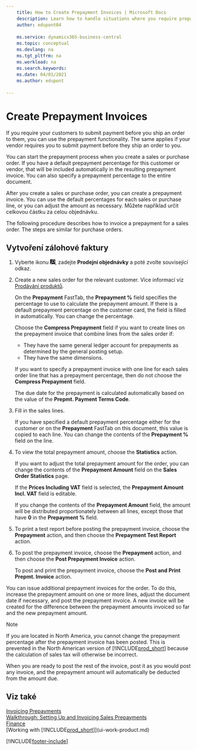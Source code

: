 ```yaml
---
    title: How to Create Prepayment Invoices | Microsoft Docs
    description: Learn how to handle situations where you require prepayment, or your vendor does.
    author: edupont04

    ms.service: dynamics365-business-central
    ms.topic: conceptual
    ms.devlang: na
    ms.tgt_pltfrm: na
    ms.workload: na
    ms.search.keywords:
    ms.date: 04/01/2021
    ms.author: edupont

---
```

# Create Prepayment Invoices

If you require your customers to submit payment before you ship an order to them, you can use the prepayment functionality. The same applies if your vendor requires you to submit payment before they ship an order to you.

You can start the prepayment process when you create a sales or purchase order. If you have a default prepayment percentage for this customer or vendor, that will be included automatically in the resulting prepayment invoice. You can also specify a prepayment percentage to the entire document.

After you create a sales or purchase order, you can create a prepayment invoice. You can use the default percentages for each sales or purchase line, or you can adjust the amount as necessary. Můžete například určit celkovou částku za celou objednávku.

The following procedure describes how to invoice a prepayment for a sales order. The steps are similar for purchase orders.

## Vytvoření zálohové faktury

1. Vyberte ikonu ![Žárovky, která otevře funkci Řekněte mi](media/ui-search/search_small.png "Řekněte mi, co chcete dělat"), zadejte **Prodejní objednávky** a poté zvolte související odkaz.
2. Create a new sales order for the relevant customer. Více informací viz [Prodávání produktů](sales-how-sell-products.md).

   On the **Prepayment** FastTab, the **Prepayment %** field specifies the percentage to use to calculate the prepayment amount. If there is a default prepayment percentage on the customer card, the field is filled in automatically. You can change the percentage. <!--This percentage is applied to lines where the item on that line does not already specify a prepayment percentage. The prepayment percentage is only copied from the header to lines that do not copy the default prepayment percentage from the item.-->

   Choose the **Compress Prepayment** field if you want to create lines on the prepayment invoice that combine lines from the sales order if:

   - They have the same general ledger account for prepayments as determined by the general posting setup.
   - They have the same dimensions.

   If you want to specify a prepayment invoice with one line for each sales order line that has a prepayment percentage, then do not choose the **Compress Prepayment** field.

   The due date for the prepayment is calculated automatically based on the value of the **Prepmt. Payment Terms Code**.

3. Fill in the sales lines.

   If you have specified a default prepayment percentage either for the customer or on the **Prepayment** FastTab on this document, this value is copied to each line. You can change the contents of the **Prepayment %** field on the line.

4. To view the total prepayment amount, choose the **Statistics** action.

   If you want to adjust the total prepayment amount for the order, you can change the contents of the **Prepayment Amount** field on the **Sales Order Statistics** page.

   If the **Prices Including VAT** field is selected, the **Prepayment Amount Incl. VAT** field is editable.

   If you change the contents of the **Prepayment Amount** field, the amount will be distributed proportionately between all lines, except those that have **0** in the **Prepayment %** field.

5. To print a test report before posting the prepayment invoice, choose the **Prepayment** action, and then choose the **Prepayment Test Report** action.
6. To post the prepayment invoice, choose the **Prepayment** action, and then choose the **Post Prepayment Invoice** action.

   To post and print the prepayment invoice, choose the **Post and Print Prepmt. Invoice** action.

You can issue additional prepayment invoices for the order. To do this, increase the prepayment amount on one or more lines, adjust the document date if necessary, and post the prepayment invoice. A new invoice will be created for the difference between the prepayment amounts invoiced so far and the new prepayment amount.

> [!NOTE]  
> If you are located in North America, you cannot change the prepayment percentage after the prepayment invoice has been posted. This is prevented in the North American version of [!INCLUDE[prod_short](includes/prod_short.md)] because the calculation of sales tax will otherwise be incorrect.

When you are ready to post the rest of the invoice, post it as you would post any invoice, and the prepayment amount will automatically be deducted from the amount due.

## Viz také

[Invoicing Prepayments](finance-invoice-prepayments.md)  
[Walkthrough: Setting Up and Invoicing Sales Prepayments](walkthrough-setting-up-and-invoicing-sales-prepayments.md)  
[Finance](finance.md)  
[Working with [!INCLUDE[prod_short](includes/prod_short.md)]](ui-work-product.md)


[!INCLUDE[footer-include](includes/footer-banner.md)]